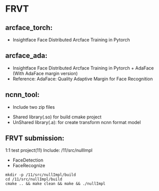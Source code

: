 # FRVT

## arcface_torch:
  * Insightface Face Distributed Arcface Training in Pytorch 
  
## arcface_ada:
  * Insightface Face Distributed Arcface Training in Pytorch + AdaFace (With AdaFace margin version)
  * Reference: AdaFace: Quality Adaptive Margin for Face Recognition

## ncnn_tool:
  * Include two zip files 
   - Shared library(.so) for build cmake project
   - UnShared library(.a): for create transform ncnn format model

## FRVT submission:
  1:1 test project(11)
  Include: /11/src/nullImpl
   * FaceDetection
   * FaceRecognize
   ```
   mkdir -p /11/src/nullImpl/build 
   cd /11/src/nullImpl/build
   cmake .. && make clean && make && ./nullImpl
   ```
